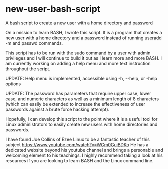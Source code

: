 # new-user-bash-script
A bash script to create a new user with a home directory and password

On a mission to learn BASH, I wrote this script. It is a program that creates a new user with a home directory and a password instead of running useradd -m and passwd commands.

This script has to be run with the sudo command by a user with admin privileges and I will continue to build it out as I learn more and more BASH. I am currently working on adding a help menu and more text instruction throughout the script. 

UPDATE: Help menu is implemented, accessible using -h, --help, or -help options

UPDATE: The password has parameters that require upper case, lower case, and numeric characters as well as a minimum length of 8 characters (which can easily be extended to increase the effectiveness of user passwords against a brute force hacking attempt).

Hopefully, I can develop this script to the point where it is a useful tool for Linux administrators to easily create new users with home directories and passwords.

I have found Joe Collins of Ezee Linux to be a fantastic teacher of this subject https://www.youtube.com/watch?v=WCm0GuiBDKo 
He has a dedicated website beyond his youtube channel and brings a personable and welcoming element to his teachings. I highly recommend taking a look at his resources if you are looking to learn BASH and the Linux command line.  
